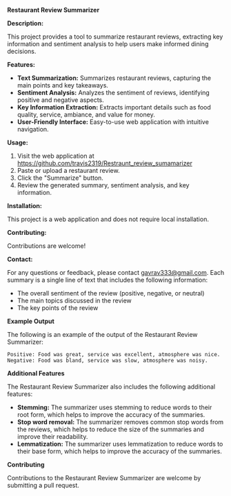 **Restaurant Review Summarizer**

**Description:**

This project provides a tool to summarize restaurant reviews, extracting key information and sentiment analysis to help users make informed dining decisions.

**Features:**

* **Text Summarization:** Summarizes restaurant reviews, capturing the main points and key takeaways.
* **Sentiment Analysis:** Analyzes the sentiment of reviews, identifying positive and negative aspects.
* **Key Information Extraction:** Extracts important details such as food quality, service, ambiance, and value for money.
* **User-Friendly Interface:** Easy-to-use web application with intuitive navigation.

**Usage:**

1. Visit the web application at https://github.com/travis2319/Restraunt_review_sumamarizer
2. Paste or upload a restaurant review.
3. Click the "Summarize" button.
4. Review the generated summary, sentiment analysis, and key information.

**Installation:**

This project is a web application and does not require local installation.

**Contributing:**

Contributions are welcome! 


**Contact:**

For any questions or feedback, please contact gavrav333@gmail.com. Each summary is a single line of text that includes the following information:

* The overall sentiment of the review (positive, negative, or neutral)
* The main topics discussed in the review
* The key points of the review

**Example Output**

The following is an example of the output of the Restaurant Review Summarizer:

```
Positive: Food was great, service was excellent, atmosphere was nice.
Negative: Food was bland, service was slow, atmosphere was noisy.
```

**Additional Features**

The Restaurant Review Summarizer also includes the following additional features:

* **Stemming:** The summarizer uses stemming to reduce words to their root form, which helps to improve the accuracy of the summaries.
* **Stop word removal:** The summarizer removes common stop words from the reviews, which helps to reduce the size of the summaries and improve their readability.
* **Lemmatization:** The summarizer uses lemmatization to reduce words to their base form, which helps to improve the accuracy of the summaries.

**Contributing**

Contributions to the Restaurant Review Summarizer are welcome by submitting a pull request.

